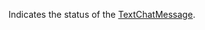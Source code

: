 Indicates the status of the [TextChatMessage](https://create.roblox.com/docs/reference/engine/classes/TextChatMessage).